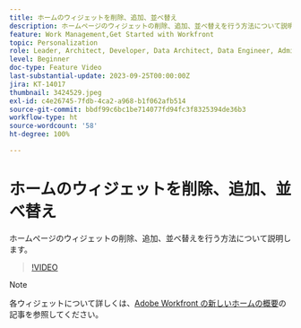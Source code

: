 ```yaml
---
title: ホームのウィジェットを削除、追加、並べ替え
description: ホームページのウィジェットの削除、追加、並べ替えを行う方法について説明します。
feature: Work Management,Get Started with Workfront
topic: Personalization
role: Leader, Architect, Developer, Data Architect, Data Engineer, Admin, User
level: Beginner
doc-type: Feature Video
last-substantial-update: 2023-09-25T00:00:00Z
jira: KT-14017
thumbnail: 3424529.jpeg
exl-id: c4e26745-7fdb-4ca2-a968-b1f062afb514
source-git-commit: bbdf99c6bc1be714077fd94fc3f8325394de36b3
workflow-type: ht
source-wordcount: '58'
ht-degree: 100%

---
```


# ホームのウィジェットを削除、追加、並べ替え

ホームページのウィジェットの削除、追加、並べ替えを行う方法について説明します。

>[!VIDEO](https://video.tv.adobe.com/v/3424529/?quality=12&learn=on&enablevpops=1)


>[!NOTE]
>
> 各ウィジェットについて詳しくは、[Adobe Workfront の新しいホームの概要](https://experienceleague.adobe.com/docs/workfront/using/basics/home/new-home/get-started-with-new-home.html?lang=ja)の記事を参照してください。

